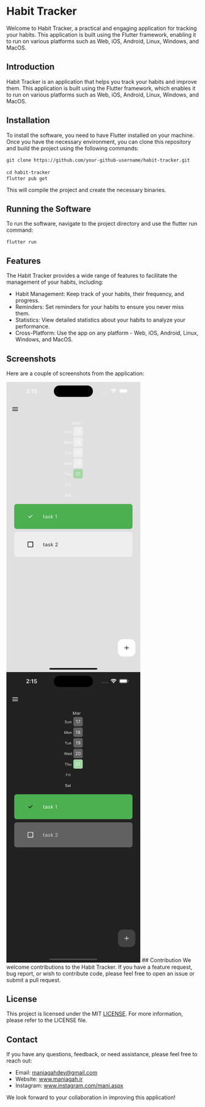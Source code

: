 # Habit Tracker

Welcome to Habit Tracker, a practical and engaging application for tracking your habits. This application is built using the Flutter framework, enabling it to run on various platforms such as Web, iOS, Android, Linux, Windows, and MacOS.

## Introduction

Habit Tracker is an application that helps you track your habits and improve them. This application is built using the Flutter framework, which enables it to run on various platforms such as Web, iOS, Android, Linux, Windows, and MacOS.

## Installation
To install the software, you need to have Flutter installed on your machine. Once you have the necessary environment, you can clone this repository and build the project using the following commands:
```
git clone https://github.com/your-github-username/habit-tracker.git

cd habit-tracker
flutter pub get
```

This will compile the project and create the necessary binaries.

## Running the Software
To run the software, navigate to the project directory and use the flutter run command:
```
flutter run
```

## Features
The Habit Tracker provides a wide range of features to facilitate the management of your habits, including:

- Habit Management: Keep track of your habits, their frequency, and progress.
- Reminders: Set reminders for your habits to ensure you never miss them.
- Statistics: View detailed statistics about your habits to analyze your performance.
- Cross-Platform: Use the app on any platform - Web, iOS, Android, Linux, Windows, and MacOS.

## Screenshots
Here are a couple of screenshots from the application:

<img align="left" src="https://github.com/mani-agah-esmaeilzad/habit-tracker/blob/main/Simulator%20Screenshot%20-%20iPhone%2015%20Pro%20Max%20-%202024-03-21%20at%2014.15.08.png" width="350">
<img aligh="center" src="https://github.com/mani-agah-esmaeilzad/habit-tracker/blob/main/Simulator%20Screenshot%20-%20iPhone%2015%20Pro%20Max%20-%202024-03-21%20at%2014.15.14.png" width="350">
## Contribution
We welcome contributions to the Habit Tracker. If you have a feature request, bug report, or wish to contribute code, please feel free to open an issue or submit a pull request.

## License
This project is licensed under the MIT [LICENSE](https://choosealicense.com/licenses/mit/). For more information, please refer to the LICENSE file.

## Contact
If you have any questions, feedback, or need assistance, please feel free to reach out:

- Email: maniagahdev@gmail.com
- Website: www.maniagah.ir
- Instagram: www.instagram.com/mani.aspx

We look forward to your collaboration in improving this application!
